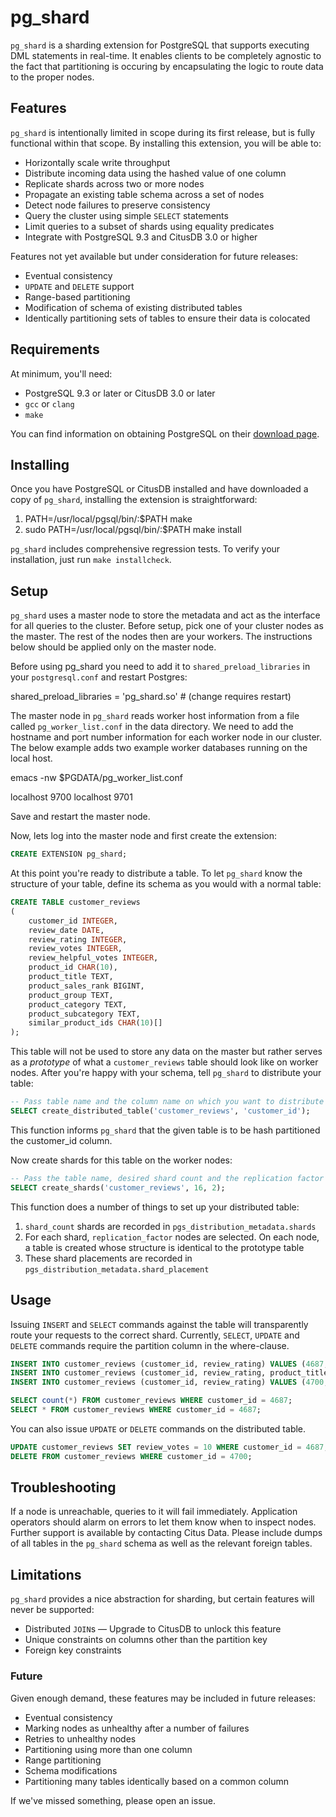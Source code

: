 # pg_shard

`pg_shard` is a sharding extension for PostgreSQL that supports executing DML statements in real-time. It enables clients to be completely agnostic to the fact that partitioning is occuring by encapsulating the logic to route data to the proper nodes.

## Features

`pg_shard` is intentionally limited in scope during its first release, but is fully functional within that scope. By installing this extension, you will be able to:

  * Horizontally scale write throughput
  * Distribute incoming data using the hashed value of one column
  * Replicate shards across two or more nodes
  * Propagate an existing table schema across a set of nodes
  * Detect node failures to preserve consistency
  * Query the cluster using simple `SELECT` statements
  * Limit queries to a subset of shards using equality predicates
  * Integrate with PostgreSQL 9.3 and CitusDB 3.0 or higher

Features not yet available but under consideration for future releases:

  * Eventual consistency
  * `UPDATE` and `DELETE` support
  * Range-based partitioning
  * Modification of schema of existing distributed tables
  * Identically partitioning sets of tables to ensure their data is colocated

## Requirements

At minimum, you'll need:

  * PostgreSQL 9.3 or later or CitusDB 3.0 or later
  * `gcc` or `clang`
  * `make`

You can find information on obtaining PostgreSQL on their [download page](http://www.postgresql.org/download/).

## Installing

Once you have PostgreSQL or CitusDB installed and have downloaded a copy of `pg_shard`, installing the extension is straightforward:

  1. PATH=/usr/local/pgsql/bin/:$PATH make
  2. sudo PATH=/usr/local/pgsql/bin/:$PATH make install

`pg_shard` includes comprehensive regression tests. To verify your installation, just run `make installcheck`.

## Setup

`pg_shard` uses a master node to store the metadata and act as the interface
for all queries to the cluster. Before setup, pick one of your cluster nodes as
the master. The rest of the nodes then are your workers. The instructions below
should be applied only on the master node.

Before using pg_shard you need to add it to `shared_preload_libraries` in your
`postgresql.conf` and restart Postgres:

shared_preload_libraries = 'pg_shard.so'    # (change requires restart)

The master node in `pg_shard` reads worker host information from a file called
`pg_worker_list.conf` in the data directory. We need to add the hostname and
port number information for each worker node in our cluster. The below example
adds two example worker databases running on the local host.

emacs -nw $PGDATA/pg_worker_list.conf

localhost   9700
localhost   9701

Save and restart the master node.

Now, lets log into the master node and first create the extension:

```sql
CREATE EXTENSION pg_shard;
```

At this point you're ready to distribute a table. To let `pg_shard` know the structure of your table, define its schema as you would with a normal table:

```sql
CREATE TABLE customer_reviews
(
    customer_id INTEGER,
    review_date DATE,
    review_rating INTEGER,
    review_votes INTEGER,
    review_helpful_votes INTEGER,
    product_id CHAR(10),
    product_title TEXT,
    product_sales_rank BIGINT,
    product_group TEXT,
    product_category TEXT,
    product_subcategory TEXT,
    similar_product_ids CHAR(10)[]
);
```

This table will not be used to store any data on the master but rather serves as a _prototype_ of what a `customer_reviews` table should look like on worker nodes. After you're happy with your schema, tell `pg_shard` to distribute your table:

```sql
-- Pass table name and the column name on which you want to distribute your data
SELECT create_distributed_table('customer_reviews', 'customer_id');
```

This function informs `pg_shard` that the given table is to be hash partitioned
the customer_id column.

Now create shards for this table on the worker nodes:

```sql
-- Pass the table name, desired shard count and the replication factor
SELECT create_shards('customer_reviews', 16, 2);
```

This function does a number of things to set up your distributed table:

  1. `shard_count` shards are recorded in `pgs_distribution_metadata.shards`
  2. For each shard, `replication_factor` nodes are selected. On each node, a table is created whose structure is identical to the prototype table
  3. These shard placements are recorded in `pgs_distribution_metadata.shard_placement`

## Usage

Issuing `INSERT` and `SELECT` commands against the table will transparently
route your requests to the correct shard. Currently, `SELECT`, `UPDATE` and
`DELETE` commands require the partition column in the where-clause.


```sql
INSERT INTO customer_reviews (customer_id, review_rating) VALUES (4687, 5);
INSERT INTO customer_reviews (customer_id, review_rating, product_title) VALUES (4687, 5, 'Harry Potter');
INSERT INTO customer_reviews (customer_id, review_rating) VALUES (4700, 10);
```

```sql
SELECT count(*) FROM customer_reviews WHERE customer_id = 4687;
SELECT * FROM customer_reviews WHERE customer_id = 4687;
```

You can also issue `UPDATE` or `DELETE` commands on the distributed table.
```sql
UPDATE customer_reviews SET review_votes = 10 WHERE customer_id = 4687;
DELETE FROM customer_reviews WHERE customer_id = 4700;
```

## Troubleshooting

If a node is unreachable, queries to it will fail immediately. Application operators should alarm on errors to let them know when to inspect nodes. Further support is available by contacting Citus Data. Please include dumps of all tables in the `pg_shard` schema as well as the relevant foreign tables.

## Limitations

`pg_shard` provides a nice abstraction for sharding, but certain features will never be supported:

  * Distributed `JOIN`s — Upgrade to CitusDB to unlock this feature
  * Unique constraints on columns other than the partition key
  * Foreign key constraints

### Future

Given enough demand, these features may be included in future releases:

  * Eventual consistency
  * Marking nodes as unhealthy after a number of failures
  * Retries to unhealthy nodes
  * Partitioning using more than one column
  * Range partitioning
  * Schema modifications
  * Partitioning many tables identically based on a common column

If we've missed something, please open an issue.
